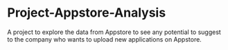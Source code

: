 # Project-Appstore-Analysis
A project to explore the data from Appstore to see any potential to suggest to the company who wants to upload new applications on Appstore.
